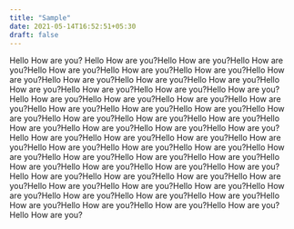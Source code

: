 ```yaml
---
title: "Sample"
date: 2021-05-14T16:52:51+05:30
draft: false
---
```


Hello How are you? Hello How are you?Hello How are you?Hello How are you?Hello How are you?Hello How are you?Hello How are you?Hello How are you?Hello How are you?Hello How are you?Hello How are you?Hello How are you?Hello How are you?Hello How are you?Hello How are you?Hello How are you?Hello How are you?Hello How are you?Hello How are you?Hello How are you?Hello How are you?Hello How are you?Hello How are you?Hello How are you?Hello How are you?Hello How are you?Hello How are you?Hello How are you?Hello How are you?Hello How are you?Hello How are you?Hello How are you?Hello How are you?Hello How are you?Hello How are you?Hello How are you?Hello How are you?Hello How are you?Hello How are you?Hello How are you?Hello How are you?Hello How are you?Hello How are you?Hello How are you?Hello How are you?Hello How are you?Hello How are you?Hello How are you?Hello How are you?Hello How are you?Hello How are you?Hello How are you?Hello How are you?Hello How are you?Hello How are you?Hello How are you?Hello How are you?Hello How are you?Hello How are you?Hello How are you?Hello How are you?